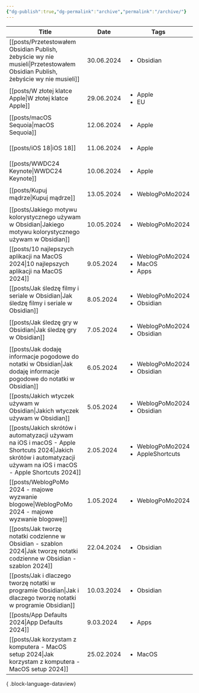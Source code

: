 ```yaml
---
{"dg-publish":true,"dg-permalink":"archive","permalink":"/archive/"}
---
```



| Title                                                                                                                                                                 | Date       | Tags                                                        |
| --------------------------------------------------------------------------------------------------------------------------------------------------------------------- | ---------- | ----------------------------------------------------------- |
| [[posts/Przetestowałem Obsidian Publish, żebyście wy nie musieli\|Przetestowałem Obsidian Publish, żebyście wy nie musieli]]                                       | 30.06.2024 | <ul><li>Obsidian</li></ul>                                  |
| [[posts/W złotej klatce Apple\|W złotej klatce Apple]]                                                                                                             | 29.06.2024 | <ul><li>Apple</li><li>EU</li></ul>                          |
| [[posts/macOS Sequoia\|macOS Sequoia]]                                                                                                                             | 12.06.2024 | <ul><li>Apple</li></ul>                                     |
| [[posts/iOS 18\|iOS 18]]                                                                                                                                           | 11.06.2024 | <ul><li>Apple</li></ul>                                     |
| [[posts/WWDC24 Keynote\|WWDC24 Keynote]]                                                                                                                           | 10.06.2024 | <ul><li>Apple</li></ul>                                     |
| [[posts/Kupuj mądrze\|Kupuj mądrze]]                                                                                                                               | 13.05.2024 | <ul><li>WeblogPoMo2024</li></ul>                            |
| [[posts/Jakiego motywu kolorystycznego używam w Obsidian\|Jakiego motywu kolorystycznego używam w Obsidian]]                                                       | 10.05.2024 | <ul><li>WeblogPoMo2024</li></ul>                            |
| [[posts/10 najlepszych aplikacji na MacOS 2024\|10 najlepszych aplikacji na MacOS 2024]]                                                                           | 9.05.2024  | <ul><li>WeblogPoMo2024</li><li>MacOS</li><li>Apps</li></ul> |
| [[posts/Jak śledzę filmy i seriale w Obsidian\|Jak śledzę filmy i seriale w Obsidian]]                                                                             | 8.05.2024  | <ul><li>WeblogPoMo2024</li><li>Obsidian</li></ul>           |
| [[posts/Jak śledzę gry w Obsidian\|Jak śledzę gry w Obsidian]]                                                                                                     | 7.05.2024  | <ul><li>WeblogPoMo2024</li><li>Obsidian</li></ul>           |
| [[posts/Jak dodaję informacje pogodowe do notatki w Obsidian\|Jak dodaję informacje pogodowe do notatki w Obsidian]]                                               | 6.05.2024  | <ul><li>WeblogPoMo2024</li><li>Obsidian</li></ul>           |
| [[posts/Jakich wtyczek używam w Obsidian\|Jakich wtyczek używam w Obsidian]]                                                                                       | 5.05.2024  | <ul><li>WeblogPoMo2024</li><li>Obsidian</li></ul>           |
| [[posts/Jakich skrótów i automatyzacji używam na iOS i macOS - Apple Shortcuts 2024\|Jakich skrótów i automatyzacji używam na iOS i macOS - Apple Shortcuts 2024]] | 2.05.2024  | <ul><li>WeblogPoMo2024</li><li>AppleShortcuts</li></ul>     |
| [[posts/WeblogPoMo 2024 - majowe wyzwanie blogowe\|WeblogPoMo 2024 - majowe wyzwanie blogowe]]                                                                     | 1.05.2024  | <ul><li>WeblogPoMo2024</li></ul>                            |
| [[posts/Jak tworzę notatki codzienne w Obsidian - szablon 2024\|Jak tworzę notatki codzienne w Obsidian - szablon 2024]]                                           | 22.04.2024 | <ul><li>Obsidian</li></ul>                                  |
| [[posts/Jak i dlaczego tworzę notatki w programie Obsidian\|Jak i dlaczego tworzę notatki w programie Obsidian]]                                                   | 10.03.2024 | <ul><li>Obsidian</li></ul>                                  |
| [[posts/App Defaults 2024\|App Defaults 2024]]                                                                                                                     | 9.03.2024  | <ul><li>Apps</li></ul>                                      |
| [[posts/Jak korzystam z komputera - MacOS setup 2024\|Jak korzystam z komputera - MacOS setup 2024]]                                                               | 25.02.2024 | <ul><li>MacOS</li></ul>                                     |

{ .block-language-dataview}
